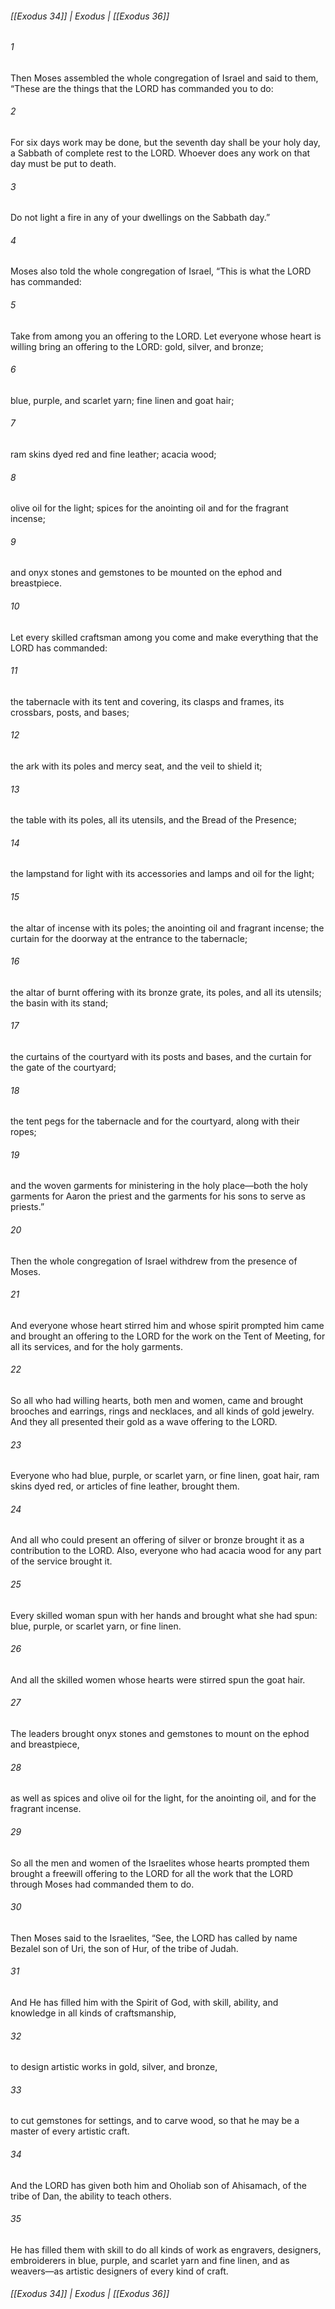 ###### [[Exodus 34]] | Exodus | [[Exodus 36]]

###### 1
Then Moses assembled the whole congregation of Israel and said to them, “These are the things that the LORD has commanded you to do:
###### 2
For six days work may be done, but the seventh day shall be your holy day, a Sabbath of complete rest to the LORD. Whoever does any work on that day must be put to death.
###### 3
Do not light a fire in any of your dwellings on the Sabbath day.”
###### 4
Moses also told the whole congregation of Israel, “This is what the LORD has commanded:
###### 5
Take from among you an offering to the LORD. Let everyone whose heart is willing bring an offering to the LORD: gold, silver, and bronze;
###### 6
blue, purple, and scarlet yarn; fine linen and goat hair;
###### 7
ram skins dyed red and fine leather; acacia wood;
###### 8
olive oil for the light; spices for the anointing oil and for the fragrant incense;
###### 9
and onyx stones and gemstones to be mounted on the ephod and breastpiece.
###### 10
Let every skilled craftsman among you come and make everything that the LORD has commanded:
###### 11
the tabernacle with its tent and covering, its clasps and frames, its crossbars, posts, and bases;
###### 12
the ark with its poles and mercy seat, and the veil to shield it;
###### 13
the table with its poles, all its utensils, and the Bread of the Presence;
###### 14
the lampstand for light with its accessories and lamps and oil for the light;
###### 15
the altar of incense with its poles; the anointing oil and fragrant incense; the curtain for the doorway at the entrance to the tabernacle;
###### 16
the altar of burnt offering with its bronze grate, its poles, and all its utensils; the basin with its stand;
###### 17
the curtains of the courtyard with its posts and bases, and the curtain for the gate of the courtyard;
###### 18
the tent pegs for the tabernacle and for the courtyard, along with their ropes;
###### 19
and the woven garments for ministering in the holy place—both the holy garments for Aaron the priest and the garments for his sons to serve as priests.”
###### 20
Then the whole congregation of Israel withdrew from the presence of Moses.
###### 21
And everyone whose heart stirred him and whose spirit prompted him came and brought an offering to the LORD for the work on the Tent of Meeting, for all its services, and for the holy garments.
###### 22
So all who had willing hearts, both men and women, came and brought brooches and earrings, rings and necklaces, and all kinds of gold jewelry. And they all presented their gold as a wave offering to the LORD.
###### 23
Everyone who had blue, purple, or scarlet yarn, or fine linen, goat hair, ram skins dyed red, or articles of fine leather, brought them.
###### 24
And all who could present an offering of silver or bronze brought it as a contribution to the LORD. Also, everyone who had acacia wood for any part of the service brought it.
###### 25
Every skilled woman spun with her hands and brought what she had spun: blue, purple, or scarlet yarn, or fine linen.
###### 26
And all the skilled women whose hearts were stirred spun the goat hair.
###### 27
The leaders brought onyx stones and gemstones to mount on the ephod and breastpiece,
###### 28
as well as spices and olive oil for the light, for the anointing oil, and for the fragrant incense.
###### 29
So all the men and women of the Israelites whose hearts prompted them brought a freewill offering to the LORD for all the work that the LORD through Moses had commanded them to do.
###### 30
Then Moses said to the Israelites, “See, the LORD has called by name Bezalel son of Uri, the son of Hur, of the tribe of Judah.
###### 31
And He has filled him with the Spirit of God, with skill, ability, and knowledge in all kinds of craftsmanship,
###### 32
to design artistic works in gold, silver, and bronze,
###### 33
to cut gemstones for settings, and to carve wood, so that he may be a master of every artistic craft.
###### 34
And the LORD has given both him and Oholiab son of Ahisamach, of the tribe of Dan, the ability to teach others.
###### 35
He has filled them with skill to do all kinds of work as engravers, designers, embroiderers in blue, purple, and scarlet yarn and fine linen, and as weavers—as artistic designers of every kind of craft.

###### [[Exodus 34]] | Exodus | [[Exodus 36]]
